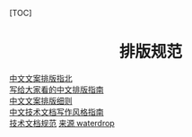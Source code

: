 [TOC]

<h1 align="center">排版规范</h1>

[中文文案排版指北](https://github.com/sparanoid/chinese-copywriting-guidelines)  
[写给大家看的中文排版指南](https://zhuanlan.zhihu.com/p/20506092)  
[中文文案排版细则](https://dawner.top/posts/chinese-copywriting-rules/)  
[中文技术文档写作风格指南](https://github.com/yikeke/zh-style-guide/)  
[技术文档规范](技术文档规范.md) [来源 waterdrop](https://dunwu.github.io/waterdrop/pages/bebc05/)
